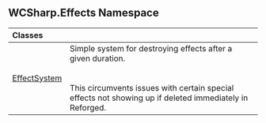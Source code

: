 ## WCSharp.Effects Namespace

| Classes | |
| :--- | :--- |
| [EffectSystem](WCSharp.Effects.EffectSystem.md 'WCSharp.Effects.EffectSystem') | Simple system for destroying effects after a given duration.<br/><br/><br/>This circumvents issues with certain special effects not showing up if deleted immediately in Reforged. |
